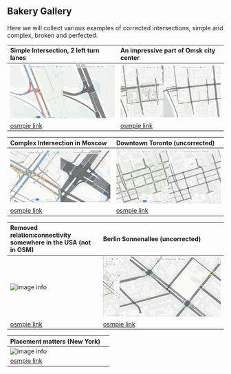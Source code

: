 ## Bakery Gallery

Here we will collect various examples of corrected intersections, simple and complex, broken and perfected.

| Simple Intersection, 2 left turn lanes | An impressive part of Omsk city center |
| :---------------- | :------ |
| ![image info](./../../ru/examples/img/example-img1.png) | ![image info](./../../ru/examples/img/example-img2.png) |
| [osmpie link](https://osmpie.org/app/editor?bakeId=8e6d87b4-3f58-4876-9e5e-1c0d7469f0e8&pos=73.343202&pos=54.972568&zoom=20.00) | [osmpie link](https://osmpie.org/app/editor?bakeId=4e1057cb-3be4-4b5f-a14c-aa1d57c5591d&pos=73.383979&pos=54.972774&zoom=16.50&tile=Carto+Light) |

| Complex Intersection in Moscow | Downtown Toronto (uncorrected) |
| :---------------- | :------ |
| ![image info](./../../ru/examples/img/example-img3.png) | ![image info](./../../ru/examples/img/example-img4.png) |
| [osmpie link](https://osmpie.org/app/editor?bakeId=3f865538-017f-4fd8-92db-0240111ac257&pos=37.570537&pos=55.718326&zoom=19.07&tile=Carto+Light) | [osmpie link](https://osmpie.org/app/editor?pos=-79.38276&pos=43.650668&zoom=17.04&bakeId=30fc53c8-636e-478e-8fb3-e019e7f91f71&tile=Carto+Light) |

| Removed relation:connectivity somewhere in the USA (not in OSM) | Berlin Sonnenallee (uncorrected) |
| :---------------- | :------ |
| ![image info](./../../ru/examples/img/example-img5.png) | ![image info](./../../ru/examples/img/example-img6.png) |
| [osmpie link](https://osmpie.org/app/editor?pos=-95.957922&pos=36.089777&zoom=19.85&tile=Esri+World&bakeId=1822b8af-5eb4-4b3e-8ddc-ffd548359e22) | [osmpie link](https://osmpie.org/app/editor?pos=13.441555&pos=52.481094&zoom=18.27&bakeId=b7811107-52fa-4549-97ac-d8ddc0cf3d0e&tile=Carto+Light) |


| Placement matters (New York)   |   | 
| :---------------- | :------ | 
|![image info](./../../ru/examples/img/example-img7.png) ||
|[osmpie link](https://osmpie.org/app/editor?bakeId=8d92e8c3-18d6-467a-a003-d3eaf9d3da4f&pos=-73.967593&pos=40.580403&zoom=20.02&tile=Esri+World)|  | 
